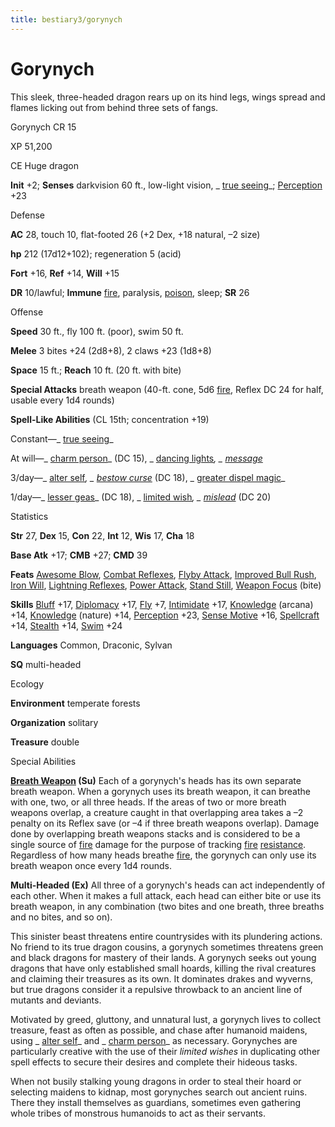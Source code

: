 ```yaml
---
title: bestiary3/gorynych
---
```

# Gorynych

This sleek, three-headed dragon rears up on its hind legs, wings spread and flames licking out from behind three sets of fangs.

Gorynych CR 15

XP 51,200

CE Huge dragon

**Init** +2; **Senses** darkvision 60 ft., low-light vision, _ [true seeing](spells/trueSeeing.md#_true-seeing)_; [Perception](skills/perception.md#_perception) +23

Defense

**AC** 28, touch 10, flat-footed 26 (+2 Dex, +18 natural, –2 size)

**hp** 212 (17d12+102); regeneration 5 (acid)

**Fort** +16, **Ref** +14, **Will** +15

**DR** 10/lawful; **Immune** [fire](monsters/creatureTypes.md#_fire-subtype), paralysis, [poison](monsters/universalMonsterRules.md#_poison-(ex-or-su)), sleep; **SR** 26

Offense

**Speed** 30 ft., fly 100 ft. (poor), swim 50 ft.

**Melee** 3 bites +24 (2d8+8), 2 claws +23 (1d8+8)

**Space** 15 ft.; **Reach** 10 ft. (20 ft. with bite)

**Special Attacks** breath weapon (40-ft. cone, 5d6 [fire](monsters/creatureTypes.md#_fire-subtype), Reflex DC 24 for half, usable every 1d4 rounds)

**Spell-Like Abilities** (CL 15th; concentration +19)

Constant—_ [true seeing](spells/trueSeeing.md#_true-seeing)_

At will—_ [charm person](spells/charmPerson.md#_charm-person)_ (DC 15), _ [dancing lights](spells/dancingLights.md#_dancing-lights)_, _ [message](spells/message.md#_message)_

3/day—_ [alter self](spells/alterSelf.md#_alter-self)_, _ [bestow curse](spells/bestowCurse.md#_bestow-curse)_ (DC 18), _ [greater dispel magic](spells/dispelMagic.md#_dispel-magic-greater)_

1/day—_ [lesser geas](spells/geasQuest.md#_geas-lesser)_ (DC 18), _ [limited wish](spells/limitedWish.md#_limited-wish)_, _ [mislead](spells/mislead.md#_mislead)_ (DC 20)

Statistics

**Str** 27, **Dex** 15, **Con** 22, **Int** 12, **Wis** 17, **Cha** 18

**Base Atk** +17; **CMB** +27; **CMD** 39

**Feats** [Awesome Blow](monsters/monsterFeats.md#_awesome-blow), [Combat Reflexes](feats.md#_combat-reflexes), [Flyby Attack](monsters/monsterFeats.md#_flyby-attack), [Improved Bull Rush](feats.md#_improved-bull-rush), [Iron Will](feats.md#_iron-will), [Lightning Reflexes](feats.md#_lightning-reflexes), [Power Attack](feats.md#_power-attack), [Stand Still](feats.md#_stand-still), [Weapon Focus](feats.md#_weapon-focus) (bite)

**Skills** [Bluff](skills/bluff.md#_bluff) +17, [Diplomacy](skills/diplomacy.md#_diplomacy) +17, [Fly](skills/fly.md#_fly) +7, [Intimidate](skills/intimidate.md#_intimidate) +17, [Knowledge](skills/knowledge.md#_knowledge) (arcana) +14, [Knowledge](skills/knowledge.md#_knowledge) (nature) +14, [Perception](skills/perception.md#_perception) +23, [Sense Motive](skills/senseMotive.md#_sense-motive) +16, [Spellcraft](skills/spellcraft.md#_spellcraft) +14, [Stealth](skills/stealth.md#_stealth) +14, [Swim](skills/swim.md#_swim) +24

**Languages** Common, Draconic, Sylvan

**SQ** multi-headed

Ecology

**Environment** temperate forests

**Organization** solitary

**Treasure** double

Special Abilities

**[Breath Weapon](monsters/universalMonsterRules.md#_breath-weapon) (Su)** Each of a gorynych's heads has its own separate breath weapon. When a gorynych uses its breath weapon, it can breathe with one, two, or all three heads. If the areas of two or more breath weapons overlap, a creature caught in that overlapping area takes a –2 penalty on its Reflex save (or –4 if three breath weapons overlap). Damage done by overlapping breath weapons stacks and is considered to be a single source of [fire](monsters/creatureTypes.md#_fire-subtype) damage for the purpose of tracking [fire](monsters/creatureTypes.md#_fire-subtype) [resistance](monsters/universalMonsterRules.md#_resistance). Regardless of how many heads breathe [fire](monsters/creatureTypes.md#_fire-subtype), the gorynych can only use its breath weapon once every 1d4 rounds.

**Multi-Headed (Ex)** All three of a gorynych's heads can act independently of each other. When it makes a full attack, each head can either bite or use its breath weapon, in any combination (two bites and one breath, three breaths and no bites, and so on).

This sinister beast threatens entire countrysides with its plundering actions. No friend to its true dragon cousins, a gorynych sometimes threatens green and black dragons for mastery of their lands. A gorynych seeks out young dragons that have only established small hoards, killing the rival creatures and claiming their treasures as its own. It dominates drakes and wyverns, but true dragons consider it a repulsive throwback to an ancient line of mutants and deviants.

Motivated by greed, gluttony, and unnatural lust, a gorynych lives to collect treasure, feast as often as possible, and chase after humanoid maidens, using _ [alter self](spells/alterSelf.md#_alter-self)_ and _ [charm person](spells/charmPerson.md#_charm-person)_ as necessary. Gorynyches are particularly creative with the use of their _limited wishes_ in duplicating other spell effects to secure their desires and complete their hideous tasks.

When not busily stalking young dragons in order to steal their hoard or selecting maidens to kidnap, most gorynyches search out ancient ruins. There they install themselves as guardians, sometimes even gathering whole tribes of monstrous humanoids to act as their servants.

